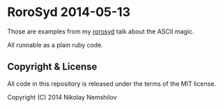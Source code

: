 # RoroSyd 2014-05-13

Those are examples from my [rorosyd](https://github.com/rails-oceania) talk
about the ASCII magic.

All runnable as a plain ruby code.

## Copyright & License

All code in this repository is released under the terms of the MIT license.

Copyright (C) 2014 Nikolay Nemshilov
